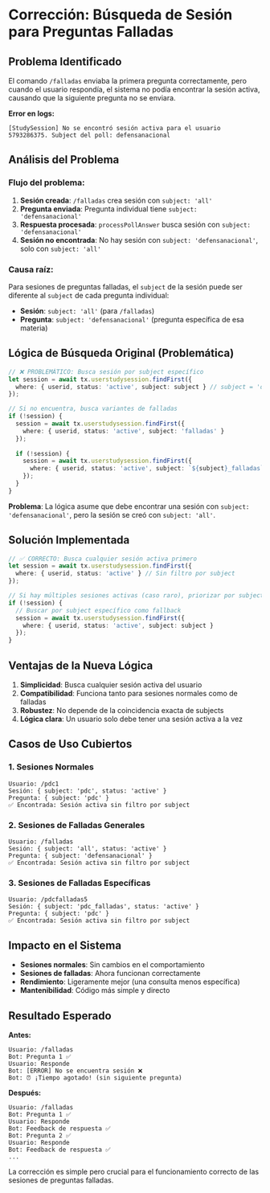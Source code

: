 # Corrección: Búsqueda de Sesión para Preguntas Falladas

## Problema Identificado

El comando `/falladas` enviaba la primera pregunta correctamente, pero cuando el usuario respondía, el sistema no podía encontrar la sesión activa, causando que la siguiente pregunta no se enviara.

**Error en logs:**
```
[StudySession] No se encontró sesión activa para el usuario 5793286375. Subject del poll: defensanacional
```

## Análisis del Problema

### Flujo del problema:
1. **Sesión creada**: `/falladas` crea sesión con `subject: 'all'`
2. **Pregunta enviada**: Pregunta individual tiene `subject: 'defensanacional'`
3. **Respuesta procesada**: `processPollAnswer` busca sesión con `subject: 'defensanacional'`
4. **Sesión no encontrada**: No hay sesión con `subject: 'defensanacional'`, solo con `subject: 'all'`

### Causa raíz:
Para sesiones de preguntas falladas, el `subject` de la sesión puede ser diferente al `subject` de cada pregunta individual:
- **Sesión**: `subject: 'all'` (para `/falladas`)
- **Pregunta**: `subject: 'defensanacional'` (pregunta específica de esa materia)

## Lógica de Búsqueda Original (Problemática)

```typescript
// ❌ PROBLEMÁTICO: Busca sesión por subject específico
let session = await tx.userstudysession.findFirst({
  where: { userid, status: 'active', subject: subject } // subject = 'defensanacional'
});

// Si no encuentra, busca variantes de falladas
if (!session) {
  session = await tx.userstudysession.findFirst({
    where: { userid, status: 'active', subject: 'falladas' }
  });
  
  if (!session) {
    session = await tx.userstudysession.findFirst({
      where: { userid, status: 'active', subject: `${subject}_falladas` }
    });
  }
}
```

**Problema**: La lógica asume que debe encontrar una sesión con `subject: 'defensanacional'`, pero la sesión se creó con `subject: 'all'`.

## Solución Implementada

```typescript
// ✅ CORRECTO: Busca cualquier sesión activa primero
let session = await tx.userstudysession.findFirst({
  where: { userid, status: 'active' } // Sin filtro por subject
});

// Si hay múltiples sesiones activas (caso raro), priorizar por subject
if (!session) {
  // Buscar por subject específico como fallback
  session = await tx.userstudysession.findFirst({
    where: { userid, status: 'active', subject: subject }
  });
}
```

## Ventajas de la Nueva Lógica

1. **Simplicidad**: Busca cualquier sesión activa del usuario
2. **Compatibilidad**: Funciona tanto para sesiones normales como de falladas
3. **Robustez**: No depende de la coincidencia exacta de subjects
4. **Lógica clara**: Un usuario solo debe tener una sesión activa a la vez

## Casos de Uso Cubiertos

### 1. **Sesiones Normales**
```
Usuario: /pdc1
Sesión: { subject: 'pdc', status: 'active' }
Pregunta: { subject: 'pdc' }
✅ Encontrada: Sesión activa sin filtro por subject
```

### 2. **Sesiones de Falladas Generales**
```
Usuario: /falladas
Sesión: { subject: 'all', status: 'active' }
Pregunta: { subject: 'defensanacional' }
✅ Encontrada: Sesión activa sin filtro por subject
```

### 3. **Sesiones de Falladas Específicas**
```
Usuario: /pdcfalladas5
Sesión: { subject: 'pdc_falladas', status: 'active' }
Pregunta: { subject: 'pdc' }
✅ Encontrada: Sesión activa sin filtro por subject
```

## Impacto en el Sistema

- **Sesiones normales**: Sin cambios en el comportamiento
- **Sesiones de falladas**: Ahora funcionan correctamente
- **Rendimiento**: Ligeramente mejor (una consulta menos específica)
- **Mantenibilidad**: Código más simple y directo

## Resultado Esperado

**Antes:**
```
Usuario: /falladas
Bot: Pregunta 1 ✅
Usuario: Responde
Bot: [ERROR] No se encuentra sesión ❌
Bot: ⏰ ¡Tiempo agotado! (sin siguiente pregunta)
```

**Después:**
```
Usuario: /falladas
Bot: Pregunta 1 ✅
Usuario: Responde
Bot: Feedback de respuesta ✅
Bot: Pregunta 2 ✅
Usuario: Responde
Bot: Feedback de respuesta ✅
...
```

La corrección es simple pero crucial para el funcionamiento correcto de las sesiones de preguntas falladas. 